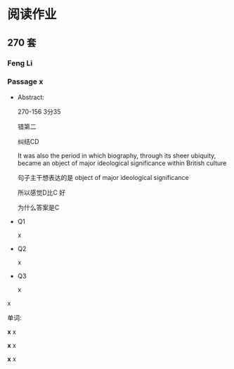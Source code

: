 # 阅读作业

## 270 套

### Feng Li

### Passage x

- Abstract:

  270-156	3分35 

  错第二

  纠结CD

   It was also the period in which biography, through its sheer ubiquity, became an object of major ideological significance within British culture

  句子主干想表达的是 object of major ideological significance 

  所以感觉D比C 好 

  为什么答案是C

  

- Q1

  x

- Q2

  x

- Q3

  x

x

单词:

**x** x

**x** x

**x** x